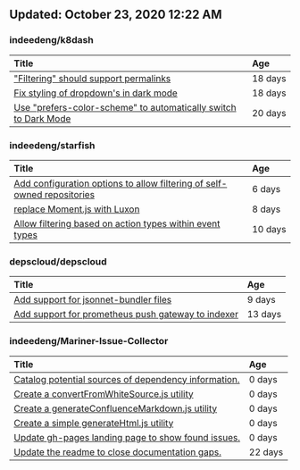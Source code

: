 ## Updated: October 23, 2020 12:22 AM


### indeedeng/k8dash
|**Title**|**Age**|
|:----|:----|
|["Filtering" should support permalinks](https://github.com/indeedeng/k8dash/issues/153)|18&nbsp;days|
|[Fix styling of dropdown's in dark mode](https://github.com/indeedeng/k8dash/issues/152)|18&nbsp;days|
|[Use "prefers-color-scheme" to automatically switch to Dark Mode](https://github.com/indeedeng/k8dash/issues/144)|20&nbsp;days|


### indeedeng/starfish
|**Title**|**Age**|
|:----|:----|
|[Add configuration options to allow filtering of self-owned repositories](https://github.com/indeedeng/starfish/issues/65)|6&nbsp;days|
|[replace Moment.js with Luxon](https://github.com/indeedeng/starfish/issues/60)|8&nbsp;days|
|[Allow filtering based on action types within event types](https://github.com/indeedeng/starfish/issues/58)|10&nbsp;days|


### depscloud/depscloud
|**Title**|**Age**|
|:----|:----|
|[Add support for jsonnet-bundler files](https://github.com/depscloud/depscloud/issues/115)|9&nbsp;days|
|[Add support for prometheus push gateway to indexer](https://github.com/depscloud/depscloud/issues/108)|13&nbsp;days|


### indeedeng/Mariner-Issue-Collector
|**Title**|**Age**|
|:----|:----|
|[Catalog potential sources of dependency information.](https://github.com/indeedeng/Mariner-Issue-Collector/issues/19)|0&nbsp;days|
|[Create a convertFromWhiteSource.js utility](https://github.com/indeedeng/Mariner-Issue-Collector/issues/18)|0&nbsp;days|
|[Create a generateConfluenceMarkdown.js utility](https://github.com/indeedeng/Mariner-Issue-Collector/issues/17)|0&nbsp;days|
|[Create a simple generateHtml.js utility](https://github.com/indeedeng/Mariner-Issue-Collector/issues/16)|0&nbsp;days|
|[Update gh-pages landing page to show found issues.](https://github.com/indeedeng/Mariner-Issue-Collector/issues/15)|0&nbsp;days|
|[Update the readme to close documentation gaps.](https://github.com/indeedeng/Mariner-Issue-Collector/issues/2)|22&nbsp;days|